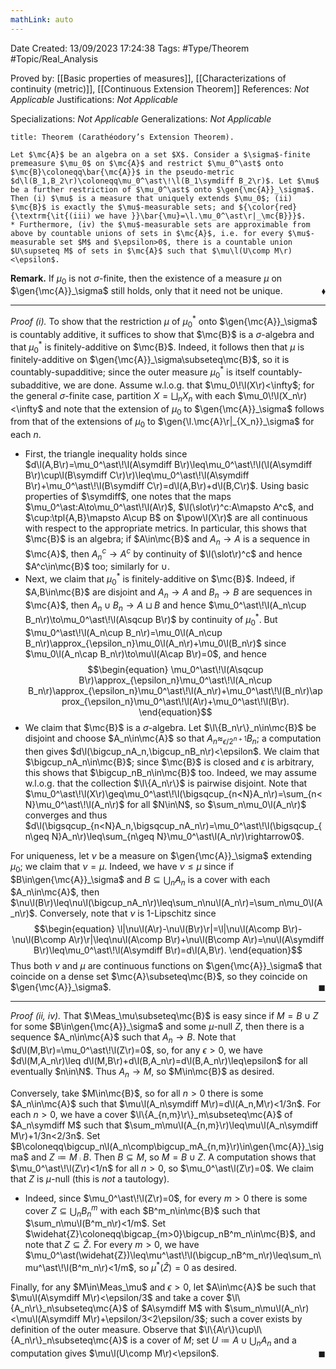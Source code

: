 ```yaml
---
mathLink: auto
---
```


<div class="topSpace"></div>

Date Created: 13/09/2023 17:24:38
Tags: #Type/Theorem #Topic/Real_Analysis

Proved by: [[Basic properties of measures]], [[Characterizations of continuity (metric)]], [[Continuous Extension Theorem]]
References: <i>Not Applicable</i>
Justifications: <i>Not Applicable</i>

Specializations: <i>Not Applicable</i>
Generalizations: <i>Not Applicable</i>

``` ad-Theorem
title: Theorem (Carathéodory’s Extension Theorem).

Let $\mc{A}$ be an algebra on a set $X$. Consider a $\sigma$-finite premeasure $\mu_0$ on $\mc{A}$ and restrict $\mu_0^\ast$ onto $\mc{B}\coloneqq\bar{\mc{A}}$ in the pseudo-metric $d\l(B_1,B_2\r)\coloneqq\mu_0^\ast\!\l(B_1\symdiff B_2\r)$. Let $\mu$ be a further restriction of $\mu_0^\ast$ onto $\gen{\mc{A}}_\sigma$. Then (i) $\mu$ is a measure that uniquely extends $\mu_0$; (ii) $\mc{B}$ is exactly the $\mu$-measurable sets; and ${\color{red}{\textrm{\it{(iii) we have }}\bar{\mu}=\l.\mu_0^\ast\r|_\mc{B}}}$.
* Furthermore, (iv) the $\mu$-measurable sets are approximable from above by countable unions of sets in $\mc{A}$, i.e. for every $\mu$-measurable set $M$ and $\epsilon>0$, there is a countable union $U\supseteq M$ of sets in $\mc{A}$ such that $\mu\l(U\comp M\r)<\epsilon$.

```

<b>Remark.</b> If $\mu_0$ is not $\sigma$-finite, then the existence of a measure $\mu$ on $\gen{\mc{A}}_\sigma$ still holds, only that it need not be unique.<span style="float:right;">$\blacklozenge$</span>

---

<i>Proof (i).</i> To show that the restriction $\mu$ of $\mu_0^\ast$ onto $\gen{\mc{A}}_\sigma$ is countably additive, it suffices to show that $\mc{B}$ is a $\sigma$-algebra and that $\mu_0^\ast$ is finitely-additive on $\mc{B}$. Indeed, it follows then that $\mu$ is finitely-additive on $\gen{\mc{A}}_\sigma\subseteq\mc{B}$, so it is countably-supadditive; since the outer measure $\mu_0^\ast$ is itself countably-subadditive, we are done. Assume w.l.o.g. that $\mu_0\!\l(X\r)<\infty$; for the general $\sigma$-finite case, partition $X=\bigsqcup_nX_n$ with each $\mu_0\!\l(X_n\r)<\infty$ and note that the extension of $\mu_0$ to $\gen{\mc{A}}_\sigma$ follows from that of the extensions of $\mu_0$ to $\gen{\l.\mc{A}\r|_{X_n}}_\sigma$ for each $n$.
* First, the triangle inequality holds since $d\l(A,B\r)=\mu_0^\ast\!\l(A\symdiff B\r)\leq\mu_0^\ast\!\l(\l(A\symdiff B\r)\cup\l(B\symdiff C\r)\r)\leq\mu_0^\ast\!\l(A\symdiff B\r)+\mu_0^\ast\!\l(B\symdiff C\r)=d\l(A,B\r)+d\l(B,C\r)$. Using basic properties of $\symdiff$, one notes that the maps $\mu_0^\ast:A\to\mu_0^\ast\!\l(A\r)$, $\l(\slot\r)^c:A\mapsto A^c$, and $\cup:\tpl{A,B}\mapsto A\cup B$ on $\pow\l(X\r)$ are all continuous with respect to the appropriate metrics. In particular, this shows that $\mc{B}$ is an algebra; if $A\in\mc{B}$ and $A_n\to A$ is a sequence in $\mc{A}$, then $A_n^c\to A^c$ by continuity of $\l(\slot\r)^c$ and hence $A^c\in\mc{B}$ too; similarly for $\cup$.
* Next, we claim that $\mu_0^\ast$ is finitely-additive on $\mc{B}$. Indeed, if $A,B\in\mc{B}$ are disjoint and $A_n\to A$ and $B_n\to B$ are sequences in $\mc{A}$, then $A_n\cup B_n\to A\sqcup B$ and hence $\mu_0^\ast\!\l(A_n\cup B_n\r)\to\mu_0^\ast\!\l(A\sqcup B\r)$ by continuity of $\mu_0^\ast$. But $\mu_0^\ast\!\l(A_n\cup B_n\r)=\mu_0\l(A_n\cup B_n\r)\approx_{\epsilon_n}\mu_0\l(A_n\r)+\mu_0\l(B_n\r)$ since $\mu_0\l(A_n\cap B_n\r)\to\mu\l(A\cap B\r)=0$, and hence
$$\begin{equation}
    \mu_0^\ast\!\l(A\sqcup B\r)\approx_{\epsilon_n}\mu_0^\ast\!\l(A_n\cup B_n\r)\approx_{\epsilon_n}\mu_0^\ast\!\l(A_n\r)+\mu_0^\ast\!\l(B_n\r)\approx_{\epsilon_n}\mu_0^\ast\!\l(A\r)+\mu_0^\ast\!\l(B\r).
\end{equation}$$
* We claim that $\mc{B}$ is a $\sigma$-algebra. Let $\l\{B_n\r\}_n\in\mc{B}$ be disjoint and choose $A_n\in\mc{A}$ so that $A_n\approx_{\epsilon/2^{n+1}}B_n$; a computation then gives $d\l(\bigcup_nA_n,\bigcup_nB_n\r)<\epsilon$. We claim that $\bigcup_nA_n\in\mc{B}$; since $\mc{B}$ is closed and $\epsilon$ is arbitrary, this shows that $\bigcup_nB_n\in\mc{B}$ too. Indeed, we may assume w.l.o.g. that the collection $\l\{A_n\r\}$ is pairwise disjoint. Note that $\mu_0^\ast\!\l(X\r)\geq\mu_0^\ast\!\l(\bigsqcup_{n<N}A_n\r)=\sum_{n<N}\mu_0^\ast\!\l(A_n\r)$ for all $N\in\N$, so $\sum_n\mu_0\l(A_n\r)$ converges and thus $d\l(\bigsqcup_{n<N}A_n,\bigsqcup_nA_n\r)=\mu_0^\ast\!\l(\bigsqcup_{n\geq N}A_n\r)\leq\sum_{n\geq N}\mu_0^\ast\l(A_n\r)\rightarrow0$.

For uniqueness, let $\nu$ be a measure on $\gen{\mc{A}}_\sigma$ extending $\mu_0$; we claim that $\nu=\mu$. Indeed, we have $\nu\leq\mu$ since if $B\in\gen{\mc{A}}_\sigma$ and $B\subseteq\bigcup_nA_n$ is a cover with each $A_n\in\mc{A}$, then $\nu\l(B\r)\leq\nu\l(\bigcup_nA_n\r)\leq\sum_n\nu\l(A_n\r)=\sum_n\mu_0\l(A_n\r)$. Conversely, note that $\nu$ is $1$-Lipschitz since
$$\begin{equation}
    \l|\nu\l(A\r)-\nu\l(B\r)\r|=\l|\nu\l(A\comp B\r)-\nu\l(B\comp A\r)\r|\leq\nu\l(A\comp B\r)+\nu\l(B\comp A\r)=\nu\l(A\symdiff B\r)\leq\mu_0^\ast\!\l(A\symdiff B\r)=d\l(A,B\r).
\end{equation}$$
Thus both $\nu$ and $\mu$ are continuous functions on $\gen{\mc{A}}_\sigma$ that coincide on a dense set $\mc{A}\subseteq\mc{B}$, so they coincide on $\gen{\mc{A}}_\sigma$.<span style="float:right;">$\blacksquare$</span>

---

<i>Proof (ii, iv).</i> That $\Meas_\mu\subseteq\mc{B}$ is easy since if $M=B\cup Z$ for some $B\in\gen{\mc{A}}_\sigma$ and some $\mu$-null $Z$, then there is a sequence $A_n\in\mc{A}$ such that $A_n\to B$. Note that $d\l(M,B\r)=\mu_0^\ast\!\l(Z\r)=0$, so, for any $\epsilon>0$, we have $d\l(M,A_n\r)\leq d\l(M,B\r)+d\l(B,A_n\r)=d\l(B,A_n\r)\leq\epsilon$ for all eventually $n\in\N$. Thus $A_n\to M$, so $M\in\mc{B}$ as desired.

Conversely, take $M\in\mc{B}$, so for all $n>0$ there is some $A_n\in\mc{A}$ such that $\mu\l(A_n\symdiff M\r)=d\l(A_n,M\r)<1/3n$. For each $n>0$, we have a cover $\l\{A_{n,m}\r\}_m\subseteq\mc{A}$ of $A_n\symdiff M$ such that $\sum_m\mu\l(A_{n,m}\r)\leq\mu\l(A_n\symdiff M\r)+1/3n<2/3n$. Set $B\coloneqq\bigcup_n\l(A_n\comp\bigcup_mA_{n,m}\r)\in\gen{\mc{A}}_\sigma$ and $Z\coloneqq M\comp B$. Then $B\subseteq M$, so $M=B\cup Z$. A computation shows that $\mu_0^\ast\!\l(Z\r)<1/n$ for all $n>0$, so $\mu_0^\ast\l(Z\r)=0$. We claim that $Z$ is $\mu$-null (this is <i>not</i> a tautology).
* Indeed, since $\mu_0^\ast\!\l(Z\r)=0$, for every $m>0$ there is some cover $Z\subseteq\bigcup_nB^m_n$ with each $B^m_n\in\mc{B}$ such that $\sum_n\mu\l(B^m_n\r)<1/m$. Set $\widehat{Z}\coloneqq\bigcap_{m>0}\bigcup_nB^m_n\in\mc{B}$, and note that $Z\subseteq\hat{Z}$. For every $m>0$, we have $\mu_0^\ast(\widehat{Z})\leq\mu^\ast\!\l(\bigcup_nB^m_n\r)\leq\sum_n\mu^\ast\!\l(B^m_n\r)<1/m$, so $\mu^\ast(\widehat{Z})=0$ as desired.

Finally, for any $M\in\Meas_\mu$ and $\epsilon>0$, let $A\in\mc{A}$ be such that $\mu\l(A\symdiff M\r)<\epsilon/3$ and take a cover $\l\{A_n\r\}_n\subseteq\mc{A}$ of $A\symdiff M$ with $\sum_n\mu\l(A_n\r)<\mu\l(A\symdiff M\r)+\epsilon/3<2\epsilon/3$; such a cover exists by definition of the outer measure. Observe that $\l\{A\r\}\cup\l\{A_n\r\}_n\subseteq\mc{A}$ is a cover of $M$; set $U\coloneqq A\cup\bigcup_nA_n$ and a computation gives $\mu\l(U\comp M\r)<\epsilon$.<span style="float:right;">$\blacksquare$</span>
